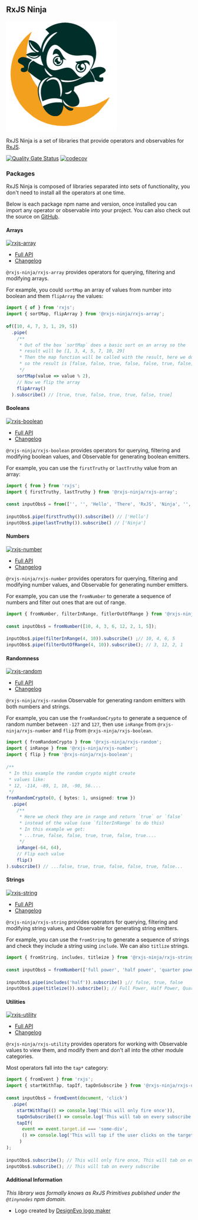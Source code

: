 ## RxJS Ninja

![The RXJS Ninja Logo](https://raw.githubusercontent.com/rxjs-ninja/rxjs-ninja/master/assets/logo.png)

RxJS Ninja is a set of libraries that provide operators and observables for [RxJS](https://rxjs.dev).

[![Quality Gate Status](https://sonarcloud.io/api/project_badges/measure?project=rxjs-ninja_rxjs-ninja&metric=alert_status)](https://sonarcloud.io/dashboard?id=rxjs-ninja_rxjs-ninja)
[![codecov](https://codecov.io/gh/rxjs-ninja/rxjs-ninja/branch/master/graph/badge.svg?token=RCNN1XMSN4)](https://codecov.io/gh/rxjs-ninja/rxjs-ninja)

### Packages

RxJS Ninja is composed of libraries separated into sets of functionality, you don't need to install all the operators at one time.

Below is each package npm name and version, once installed you can import any operator or observable into your project.
You can also check out the source on [GitHub](https://github.com/rxjs-ninja/rxjs-ninja).

#### Arrays

[![rxjs-array](https://img.shields.io/npm/v/@rxjs-ninja/rxjs-array?label=@rxjs-ninja/rxjs-array)](https://www.npmjs.com/package/@rxjs-ninja/rxjs-array)

- [Full API](https://rxjs.ninja/modules/array.html)
- [Changelog](https://github.com/rxjs-ninja/rxjs-ninja/blob/master/libs/rxjs/array/CHANGELOG.md)

`@rxjs-ninja/rxjs-array` provides operators for querying, filtering and modifying arrays.

For example, you could `sortMap` an array of values from number into boolean and them `flipArray` the values:

```ts
import { of } from 'rxjs';
import { sortMap, flipArray } from '@rxjs-ninja/rxjs-array';

of([10, 4, 7, 3, 1, 29, 5])
  .pipe(
    /**
     * Out of the box `sortMap` does a basic sort on an array so the
     * result will be [1, 3, 4, 5, 7, 10, 29]
     * Then the map function will be called with the result, here we do a modulus 2 check
     * so the result is [false, false, true, false, false, true, false]
     */
    sortMap(value => value % 2),
    // Now we flip the array
    flipArray()
  ).subscribe() // [true, true, false, true, true, false, true]
```

#### Booleans

[![rxjs-boolean](https://img.shields.io/npm/v/@rxjs-ninja/rxjs-boolean?label=@rxjs-ninja/rxjs-boolean)](https://www.npmjs.com/package/@rxjs-ninja/rxjs-boolean)

- [Full API](https://rxjs.ninja/modules/boolean.html)
- [Changelog](https://github.com/rxjs-ninja/rxjs-ninja/blob/master/libs/rxjs/boolean/CHANGELOG.md)

`@rxjs-ninja/rxjs-boolean` provides operators for querying, filtering and modifying boolean values, and Observable for generating boolean emitters.

For example, you can use the `firstTruthy` or `lastTruthy` value from an array:

```ts
import { from } from 'rxjs';
import { firstTruthy, lastTruthy } from '@rxjs-ninja/rxjs-array';

const inputObs$ = from(['', '', 'Hello', 'There', 'RxJS', 'Ninja', '', '']);

inputObs$.pipe(firstTruthy()).subscribe() // ['Hello']
inputObs$.pipe(lastTruthy()).subscribe() // ['Ninja']
```

#### Numbers

[![rxjs-number](https://img.shields.io/npm/v/@rxjs-ninja/rxjs-number?label=@rxjs-ninja/rxjs-number)](https://www.npmjs.com/package/@rxjs-ninja/rxjs-number)

- [Full API](https://rxjs.ninja/modules/number.html)
- [Changelog](https://github.com/rxjs-ninja/rxjs-ninja/blob/master/libs/rxjs/number/CHANGELOG.md)

`@rxjs-ninja/rxjs-number` provides operators for querying, filtering and modifying number values, and Observable for generating number emitters.

For example, you can use the `fromNumber` to generate a sequence of numbers and filter out ones
that are out of range.

```ts
import { fromNumber, filterInRange, fitlerOutOfRange } from '@rxjs-ninja/rxjs-number';

const inputObs$ = fromNumber([10, 4, 3, 6, 12, 2, 1, 5]);

inputObs$.pipe(filterInRange(4, 10)).subscribe() ;// 10, 4, 6, 5
inputObs$.pipe(filterOutOfRange(4, 10)).subscribe(); // 3, 12, 2, 1 
```

#### Randomness

[![rxjs-random](https://img.shields.io/npm/v/@rxjs-ninja/rxjs-random?label=@rxjs-ninja/rxjs-random)](https://www.npmjs.com/package/@rxjs-ninja/rxjs-random)

- [Full API](https://rxjs.ninja/modules/random.html)
- [Changelog](https://github.com/rxjs-ninja/rxjs-ninja/blob/master/libs/rxjs/random/CHANGELOG.md)

`@rxjs-ninja/rxjs-random` Observable for generating random emitters with both numbers and strings.

For example, you can use the `fromRandomCrypto` to generate a sequence of random number between `-127` and `127`,
then use `inRange` from `@rxjs-ninja/rxjs-number` and `flip` from `@rxjs-ninja/rxjs-boolean`.

```ts
import { fromRandomCrypto } from '@rxjs-ninja/rxjs-random';
import { inRange } from '@rxjs-ninja/rxjs-number';
import { flip } from '@rxjs-ninja/rxjs-boolean';

/**
 * In this example the random crypto might create
 * values like:
 * 12, -114, -89, 1, 18, -90, 56....
 */
fromRandomCrypto(0, { bytes: 1, unsigned: true })
  .pipe(
    /**
     * Here we check they are in range and return `true` or `false`
     * instead of the value (use `filterInRange` to do this)
     * In this example we get:
     * ...true, false, false, true, true, false, true....
     */
    inRange(-64, 64),
    // Flip each value
    flip()
).subscribe() // ...false, true, true, false, false, true, false...
```

#### Strings

[![rxjs-string](https://img.shields.io/npm/v/@rxjs-ninja/rxjs-string?label=@rxjs-ninja/rxjs-string)](https://www.npmjs.com/package/@rxjs-ninja/rxjs-string)

- [Full API](https://rxjs.ninja/modules/string.html)
- [Changelog](https://github.com/rxjs-ninja/rxjs-ninja/blob/master/libs/rxjs/string/CHANGELOG.md)

`@rxjs-ninja/rxjs-string` provides operators for querying, filtering and modifying string values, and Observable for generating string emitters.

For example, you can use the `fromString` to generate a sequence of strings and check they include
a string using `include`. We can also `titlize` strings.

```ts
import { fromString, includes, titleize } from '@rxjs-ninja/rxjs-string';

const inputObs$ = fromNumber(['full power', 'half power', 'quarter power']);

inputObs$.pipe(includes('half')).subscribe() ;// false, true, false
inputObs$.pipe(titleize()).subscribe(); // Full Power, Half Power, Quarter Power
```

#### Utilities

[![rxjs-utility](https://img.shields.io/npm/v/@rxjs-ninja/rxjs-utility?label=@rxjs-ninja/rxjs-utility)](https://www.npmjs.com/package/@rxjs-ninja/rxjs-utility)

- [Full API](https://rxjs.ninja/modules/string.html)
- [Changelog](https://github.com/rxjs-ninja/rxjs-ninja/blob/master/libs/rxjs/string/CHANGELOG.md)

`@rxjs-ninja/rxjs-utility` provides operators for working with Observable values to view them, and modify them and don't
all into the other module categories.

Most operators fall into the `tap*` category:

```ts
import { fromEvent } from 'rxjs';
import { startWithTap, tapIf, tapOnSubscribe } from '@rxjs-ninja/rxjs-utility';

const inputObs$ = fromEvent(document, 'click')
  .pipe(
    startWithTap(() => console.log('This will only fire once')),
    tapOnSubscribe(() => console.log('This will tab on every subscribe')),
    tapIf(
      event => event.target.id === 'some-div', 
      () => console.log('This will tap if the user clicks on the target element')
     )
);

inputObs$.subscribe(); // This will only fire once, This will tab on every subscribe
inputObs$.subscribe(); // This will tab on every subscribe
```

#### Additional Information

*This library was formally knows as RxJS Primitives published under the `@tinynodes` npm domain.*

- Logo created by [DesignEvo logo maker](https://www.designevo.com/logo-maker/)
